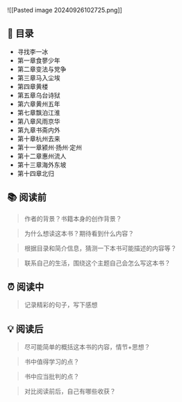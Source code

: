 ![[Pasted image 20240926102725.png]]
## 📑 目录
* 寻找李一冰
* 第一章食蓼少年
* 第二章变法与党争
* 第三章马入尘埃
* 第四章黄楼
* 第五章乌台诗狱
* 第六章黄州五年
* 第七章飘泊江淮
* 第八章风雨京华
* 第九章书斋内外
* 第十章杭州去来
* 第十一章颍州·扬州·定州
* 第十二章惠州流人
* 第十三章海外东坡
* 第十四章北归
## 📚 阅读前
> 作者的背景？书籍本身的创作背景？

> 为什么想读这本书？期待看到什么内容？

> 根据目录和简介信息，猜测一下本书可能描述的内容等？

> 联系自己的生活，围绕这个主题自己会怎么写这本书？
## ⏰ 阅读中
> 记录精彩的句子，写下感想
##  💡 阅读后
> 尽可能简单的概括这本书的内容，情节+思想？

> 书中值得学习的点？

> 书中应当批判的点？

> 对比阅读前后，自己有哪些收获？ 
